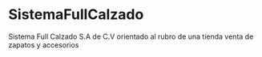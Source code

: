 # SistemaFullCalzado
Sistema Full Calzado S.A de C.V orientado al rubro de una tienda venta de zapatos y accesorios
